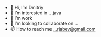 - 👋 Hi, I’m Dmitriy
- 👀 I’m interested in ...java
- 🌱 I’m work
- 💞️ I’m looking to collaborate on ...
- 📫 How to reach me ...rjabev@gmail.com

<!---
Dmitriyr1/Dmitriyr1 is a ✨ special ✨ repository because its `README.md` (this file) appears on your GitHub profile.
You can click the Preview link to take a look at your changes.
--->

